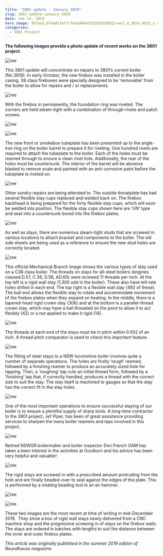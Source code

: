 ```yaml
---
title: "3801 update - January 2019"
slug: 3801-update-january-2019
date: Jan 14, 2019
hero_image: 367ea5_6f4a817ef7c74aa98447d15932938813~mv2_d_3024_4032_s_4_2.jpg
categories:
  - 3801 Project
---
```



**The following images provide a photo update of recent works on the 3801 project.**

![ree](367ea5_6f4a817ef7c74aa98447d15932938813~mv2_d_3024_4032_s_4_2.jpg)

This 3801 update will concentrate on repairs to 3801’s current boiler (No.3819). In early October, the new firebox was installed in the boiler casing. 38 class fireboxes were specially designed to be ‘removable’ from the boiler to allow for repairs and / or replacements.

![ree](367ea5_5120b29909bf4819ac207aa67cbecee2~mv2_d_4032_3024_s_4_2.jpg)

With the firebox in permanently, the foundation ring was riveted. The corners are held steam-tight with a combination of through-rivets and patch screws.

![ree](367ea5_5525ff8d60664281800aac725e1a7081~mv2_d_4032_3024_s_4_2.jpg)

![ree](367ea5_ab8e1baa49ad4f86b270fa8c9dd602ac~mv2_d_3072_4096_s_4_2.jpg)

The new front or smokebox tubeplate has been presented up to the angle-iron ring on the boiler barrel to prepare it for riveting. One hundred rivets are required to attach the tubeplate to the boiler. Each of the holes must be reamed through to ensure a clean rivet hole. Additionally, the rear of the holes must be countersunk. The interior of the barrel will be abrasive blasted to remove scale and painted with an anti-corrosive paint before the tubeplate is riveted on.

![ree](367ea5_eadc6a8fd95f47a39b06f4e476c7c46b~mv2.jpg)

Other sundry repairs are being attended to. The outside throatplate has had several flexible stay cups replaced and welded back on. The firebox backhead is being prepared for the forty flexible stay cups, which will soon be welded into position. The flexible stay cups shown here are ‘UN’ type and seat into a countersunk bored into the firebox plates.

![ree](367ea5_c257c01e27db424f8f8635e8ad036a21~mv2_d_3024_4032_s_4_2.jpg)

As well as stays, there are numerous steam-tight studs that are screwed in various locations to attach bracket and components to the boiler. The old side sheets are being used as a reference to ensure the new stud holes are correctly located.

![ree](367ea5_7f11daf8df05451d8426ae768178ddce~mv2.jpg)

This official Mechanical Branch image shows the various types of stay used on a C38 class boiler. The threads on stays for all-steel boilers (engines classed D.57, C.38, D.58, AD.60) were screwed 11 threads per inch. At the top left is a rigid wall stay (1,300 odd in the boiler). These also have tell-tale holes drilled in each end. The top right is a flexible wall stay (492 of these). The ball end allows the flexible stay to rotate and accommodate movement of the firebox plates when they expand on heating. In the middle, there is a tapered-head rigid crown stay (306) and at the bottom is a parallel-thread crown stay, which may have a ball threaded on the point to allow it to act flexibly (42) or a nut applied to make it rigid (14).

![ree](367ea5_846867382583441891b08c84933f14c9~mv2_d_4032_3024_s_4_2.jpg)

The threads at each end of the stays must be in pitch within 0.002 of an inch. A thread pitch comparator is used to check this important feature.

![ree](367ea5_d32ac14d0d5d4e579a6fce89e2b82a17~mv2_d_3024_4032_s_4_2.jpg)

The fitting of steel stays to a NSW locomotive boiler involves quite a number of separate operations. The holes are firstly ‘rough’ reamed, followed by a finishing reamer to produce an accurately sized hole for tapping. Then, a ‘roughing’ tap cuts an initial thread form, followed by a ‘finishing’ tap that, if correctly handled, produces a thread with the correct size to suit the stay. The stay itself is machined to gauges so that the stay has the correct fit in the stay holes.

![ree](367ea5_c4cad2189e054d93b756be074f7aaaf5~mv2_d_4032_3024_s_4_2.jpg)

One of the most important operations to ensure successful staying of our boiler is to ensure a plentiful supply of sharp tools. A long-time contractor to the 3801 project, Jef Piper, has been of great assistance providing services to sharpen the many boiler reamers and taps involved in this project.

![ree](367ea5_345b1348c0f94e27970020b11b7dd574~mv2_d_3024_4032_s_4_2.jpg)

Retired NSWGR boilermaker and boiler inspector Don French OAM has taken a keen interest in the activities at Goulburn and his advice has been very helpful and valuable!

![ree](367ea5_e8d6e7c9819b4ab6a28a99e8e983d4b0~mv2_d_4032_3024_s_4_2.jpg)

The rigid stays are screwed in with a prescribed amount protruding from the hole and are finally beaded-over to seal against the edges of the plate. This is performed by a rotating beading tool in an air hammer.

![ree](367ea5_5539276cb9e9400c9a4e365807b8f41a~mv2_d_1529_2048_s_2.jpg)

![ree](367ea5_a7b0012d70cf4d22a73bafeb3b19807b~mv2_d_2048_1529_s_2.jpg)

These two images are the most recent at time of writing in mid-December 2018.  They show a box of rigid wall stays newly delivered from a CNC machine shop and the progressive screwing in of stays on the firebox walls. The stays are ordered in batches with lengths to suit the distance between the inner and outer firebox plates.

*This article was originally published in the summer 2019 edition of Roundhouse magazine.*
